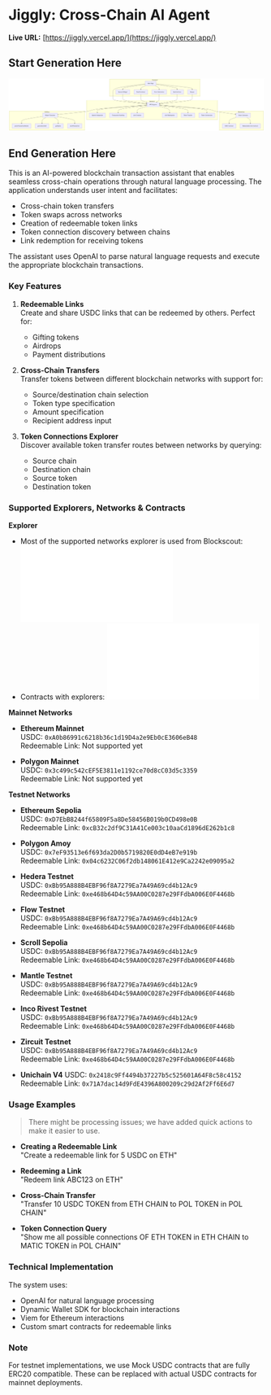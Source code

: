 # Jiggly: Cross-Chain AI Agent

**Live URL:** [https://jiggly.vercel.app/](https://jiggly.vercel.app/)

## Start Generation Here
![Arc Diagram](./public/assets/arch.png)
## End Generation Here

This is an AI-powered blockchain transaction assistant that enables seamless cross-chain operations through natural language processing. The application understands user intent and facilitates:
- Cross-chain token transfers
- Token swaps across networks
- Creation of redeemable token links
- Token connection discovery between chains
- Link redemption for receiving tokens

The assistant uses OpenAI to parse natural language requests and execute the appropriate blockchain transactions.

### Key Features
1. **Redeemable Links**  
   Create and share USDC links that can be redeemed by others. Perfect for:
   - Gifting tokens
   - Airdrops
   - Payment distributions

2. **Cross-Chain Transfers**  
   Transfer tokens between different blockchain networks with support for:
   - Source/destination chain selection
   - Token type specification
   - Amount specification
   - Recipient address input

3. **Token Connections Explorer**  
   Discover available token transfer routes between networks by querying:
   - Source chain
   - Destination chain
   - Source token
   - Destination token

### Supported Explorers, Networks & Contracts

**Explorer**
- Most of the supported networks explorer is used from Blockscout: ![Blockscout](./constants/explorers.json)
- Contracts with explorers: ![Contracts](./constants/contracts.js)

**Mainnet Networks**
- **Ethereum Mainnet**  
  USDC: `0xA0b86991c6218b36c1d19D4a2e9Eb0cE3606eB48`  
  Redeemable Link: Not supported yet

- **Polygon Mainnet**  
  USDC: `0x3c499c542cEF5E3811e1192ce70d8cC03d5c3359`  
  Redeemable Link: Not supported yet

**Testnet Networks**
- **Ethereum Sepolia**  
  USDC: `0xD7EbB8244f65809F5a8De58456B019b0CD498e0B`  
  Redeemable Link: `0xcB32c2df9C31A41Ce003c10aaCd1896dE262b1c8`

- **Polygon Amoy**  
  USDC: `0x7eF93513e6f693da2D0b5719820E0dD4eB7e919b`  
  Redeemable Link: `0x04c6232C06f2db148061E412e9Ca2242e09095a2`

- **Hedera Testnet**  
  USDC: `0xBb95A888B4EBF96f8A7279Ea7A49A69cd4b12Ac9`  
  Redeemable Link: `0xe468b64D4c59AA00C0287e29FFdbA006E0F4468b`

- **Flow Testnet**  
  USDC: `0xBb95A888B4EBF96f8A7279Ea7A49A69cd4b12Ac9`  
  Redeemable Link: `0xe468b64D4c59AA00C0287e29FFdbA006E0F4468b`

- **Scroll Sepolia**  
  USDC: `0xBb95A888B4EBF96f8A7279Ea7A49A69cd4b12Ac9`  
  Redeemable Link: `0xe468b64D4c59AA00C0287e29FFdbA006E0F4468b`

- **Mantle Testnet**  
  USDC: `0xBb95A888B4EBF96f8A7279Ea7A49A69cd4b12Ac9`  
  Redeemable Link: `0xe468b64D4c59AA00C0287e29FFdbA006E0F4468b`

- **Inco Rivest Testnet**  
  USDC: `0xBb95A888B4EBF96f8A7279Ea7A49A69cd4b12Ac9`  
  Redeemable Link: `0xe468b64D4c59AA00C0287e29FFdbA006E0F4468b`

- **Zircuit Testnet**  
  USDC: `0xBb95A888B4EBF96f8A7279Ea7A49A69cd4b12Ac9`  
  Redeemable Link: `0xe468b64D4c59AA00C0287e29FFdbA006E0F4468b`

- **Unichain V4**
  USDC: `0x2418c9Ff4494b37227b5c525601A64F8c58c4152`  
  Redeemable Link: `0x71A7dac14d9FdE4396A800209c29d2Af2Ff6E6d7`

### Usage Examples
> There might be processing issues; we have added quick actions to make it easier to use.

- **Creating a Redeemable Link**  
  "Create a redeemable link for 5 USDC on ETH"

- **Redeeming a Link**  
  "Redeem link ABC123 on ETH"

- **Cross-Chain Transfer**  
  "Transfer 10 USDC TOKEN from ETH CHAIN to POL TOKEN in POL CHAIN"

- **Token Connection Query**  
  "Show me all possible connections OF ETH TOKEN in ETH CHAIN to MATIC TOKEN in POL CHAIN"

### Technical Implementation
The system uses:
- OpenAI for natural language processing
- Dynamic Wallet SDK for blockchain interactions
- Viem for Ethereum interactions
- Custom smart contracts for redeemable links

### Note
For testnet implementations, we use Mock USDC contracts that are fully ERC20 compatible. These can be replaced with actual USDC contracts for mainnet deployments.
